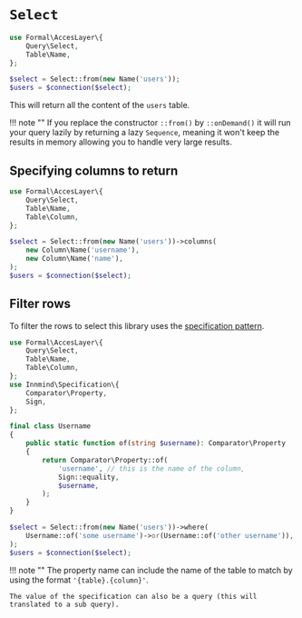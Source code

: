 # `Select`

```php
use Formal\AccesLayer\{
    Query\Select,
    Table\Name,
};

$select = Select::from(new Name('users'));
$users = $connection($select);
```

This will return all the content of the `users` table.

!!! note ""
    If you replace the constructor `::from()` by `::onDemand()` it will run your query lazily by returning a lazy `Sequence`, meaning it won't keep the results in memory allowing you to handle very large results.

## Specifying columns to return

```php
use Formal\AccesLayer\{
    Query\Select,
    Table\Name,
    Table\Column,
};

$select = Select::from(new Name('users'))->columns(
    new Column\Name('username'),
    new Column\Name('name'),
);
$users = $connection($select);
```

## Filter rows

To filter the rows to select this library uses the [specification pattern](https://github.com/innmind/specification).

```php
use Formal\AccesLayer\{
    Query\Select,
    Table\Name,
    Table\Column,
};
use Innmind\Specification\{
    Comparator\Property,
    Sign,
};

final class Username
{
    public static function of(string $username): Comparator\Property
    {
        return Comparator\Property::of(
            'username', // this is the name of the column,
            Sign::equality,
            $username,
        );
    }
}

$select = Select::from(new Name('users'))->where(
    Username::of('some username')->or(Username::of('other username')),
);
$users = $connection($select);
```

!!! note ""
    The property name can include the name of the table to match by using the format `'{table}.{column}'`.

    The value of the specification can also be a query (this will translated to a sub query).

